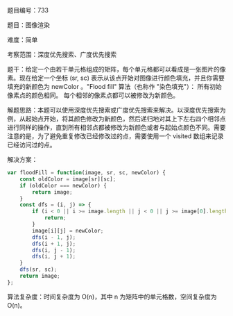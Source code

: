 题目编号：733

题目：图像渲染

难度：简单

考察范围：深度优先搜索、广度优先搜索

题干：给定一个由若干单元格组成的矩阵，每个单元格都可以看成是一张图片的像素。现在给定一个坐标 (sr, sc) 表示从该点开始对图像进行颜色填充，并且你需要填充的新颜色为 newColor 。"Flood fill" 算法（也称作 "染色填充"）： 所有初始像素点的颜色相同。 每个相邻的像素点都可以被修改为新颜色。 

解题思路：本题可以使用深度优先搜索或广度优先搜索来解决。以深度优先搜索为例，从起始点开始，将其颜色修改为新颜色，然后递归地对其上下左右四个相邻点进行同样的操作，直到所有相邻点都被修改为新颜色或者与起始点颜色不同。需要注意的是，为了避免重复修改已经修改过的点，需要使用一个 visited 数组来记录已经访问过的点。

解决方案：

```javascript
var floodFill = function(image, sr, sc, newColor) {
    const oldColor = image[sr][sc];
    if (oldColor === newColor) {
        return image;
    }
    const dfs = (i, j) => {
        if (i < 0 || i >= image.length || j < 0 || j >= image[0].length || image[i][j] !== oldColor) {
            return;
        }
        image[i][j] = newColor;
        dfs(i - 1, j);
        dfs(i + 1, j);
        dfs(i, j - 1);
        dfs(i, j + 1);
    }
    dfs(sr, sc);
    return image;
};
```

算法复杂度：时间复杂度为 O(n)，其中 n 为矩阵中的单元格数，空间复杂度为 O(n)。